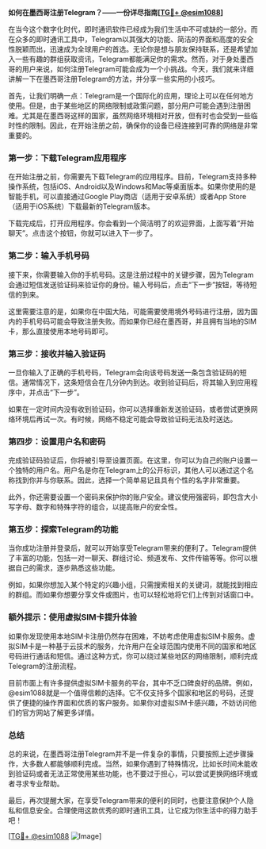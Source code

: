 **如何在墨西哥注册Telegram？——一份详尽指南[[TG💪+ @esim1088](https://t.me/s/esim1088)]**

在当今这个数字化时代，即时通讯软件已经成为我们生活中不可或缺的一部分。而在众多的即时通讯工具中，Telegram以其强大的功能、简洁的界面和高度的安全性脱颖而出，迅速成为全球用户的首选。无论你是想与朋友保持联系，还是希望加入一些有趣的群组获取资讯，Telegram都能满足你的需求。然而，对于身处墨西哥的用户来说，如何注册Telegram可能会成为一个小挑战。今天，我们就来详细讲解一下在墨西哥注册Telegram的方法，并分享一些实用的小技巧。

首先，让我们明确一点：Telegram是一个国际化的应用，理论上可以在任何地方使用。但是，由于某些地区的网络限制或政策问题，部分用户可能会遇到注册困难。尤其是在墨西哥这样的国家，虽然网络环境相对开放，但有时也会受到一些临时性的限制。因此，在开始注册之前，确保你的设备已经连接到可靠的网络是非常重要的。

### 第一步：下载Telegram应用程序

在开始注册之前，你需要先下载Telegram的应用程序。目前，Telegram支持多种操作系统，包括iOS、Android以及Windows和Mac等桌面版本。如果你使用的是智能手机，可以直接通过Google Play商店（适用于安卓系统）或者App Store（适用于iOS系统）下载最新的Telegram版本。

下载完成后，打开应用程序。你会看到一个简洁明了的欢迎界面，上面写着“开始聊天”。点击这个按钮，你就可以进入下一步了。

### 第二步：输入手机号码

接下来，你需要输入你的手机号码。这是注册过程中的关键步骤，因为Telegram会通过短信发送验证码来验证你的身份。输入号码后，点击“下一步”按钮，等待短信的到来。

这里需要注意的是，如果你在中国大陆，可能需要使用境外号码进行注册，因为国内的手机号码可能会导致注册失败。而如果你已经在墨西哥，并且拥有当地的SIM卡，那么直接使用本地号码即可。

### 第三步：接收并输入验证码

一旦你输入了正确的手机号码，Telegram会向该号码发送一条包含验证码的短信。通常情况下，这条短信会在几分钟内到达。收到验证码后，将其输入到应用程序中，并点击“下一步”。

如果在一定时间内没有收到验证码，你可以选择重新发送验证码，或者尝试更换网络环境后再试一次。有时候，网络不稳定可能会导致验证码无法及时送达。

### 第四步：设置用户名和密码

完成验证码验证后，你将被引导至设置页面。在这里，你可以为自己的账户设置一个独特的用户名。用户名是你在Telegram上的公开标识，其他人可以通过这个名称找到你并与你联系。因此，选择一个简单易记且具有个性的名字非常重要。

此外，你还需要设置一个密码来保护你的账户安全。建议使用强密码，即包含大小写字母、数字和特殊字符的组合，以提高账户的安全性。

### 第五步：探索Telegram的功能

当你成功注册并登录后，就可以开始享受Telegram带来的便利了。Telegram提供了丰富的功能，包括一对一聊天、群组讨论、频道发布、文件传输等等。你可以根据自己的需求，逐步熟悉这些功能。

例如，如果你想加入某个特定的兴趣小组，只需搜索相关的关键词，就能找到相应的群组。而如果你想要分享文件或图片，也可以轻松地将它们上传到对话窗口中。

### 额外提示：使用虚拟SIM卡提升体验

如果你发现使用本地SIM卡注册仍然存在困难，不妨考虑使用虚拟SIM卡服务。虚拟SIM卡是一种基于云技术的服务，允许用户在全球范围内使用不同的国家和地区号码进行通话和短信。通过这种方式，你可以绕过某些地区的网络限制，顺利完成Telegram的注册流程。

目前市面上有许多提供虚拟SIM卡服务的平台，其中不乏口碑良好的品牌。例如，@esim1088就是一个值得信赖的选择。它不仅支持多个国家和地区的号码，还提供了便捷的操作界面和优质的客户服务。如果你对虚拟SIM卡感兴趣，不妨访问他们的官方网站了解更多详情。

### 总结

总的来说，在墨西哥注册Telegram并不是一件复杂的事情，只要按照上述步骤操作，大多数人都能够顺利完成。当然，如果你遇到了特殊情况，比如长时间未能收到验证码或者无法正常使用某些功能，也不要过于担心，可以尝试更换网络环境或者寻求专业帮助。

最后，再次提醒大家，在享受Telegram带来的便利的同时，也要注意保护个人隐私和信息安全。合理使用这款优秀的即时通讯工具，让它成为你生活中的得力助手吧！

[[TG💪+ @esim1088](https://t.me/s/esim1088) ![Image](https://i.postimg.cc/4NQfJmqS/Snipaste-2025-05-13-00-14-12.png)]